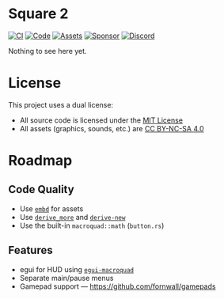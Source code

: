 # Square 2

<!-- Badges -->

[![CI][CI-badge]][CI]
[![Code][MIT-badge]][MIT]
[![Assets][CC-badge]][CC]
[![Sponsor][Sponsor-badge]][Sponsor]
[![Discord][Discord-badge]][Discord]

Nothing to see here yet.

# License

This project uses a dual license:

- All source code is licensed under the [MIT License](LICENSE)
- All assets (graphics, sounds, etc.) are [CC BY-NC-SA 4.0](LICENSE-ASSETS)

# Roadmap

## Code Quality

- Use [`embd`](https://lib.rs/crates/embd) for assets
- Use [`derive_more`](https://lib.rs/derive_more) and [`derive-new`](https://lib.rs/derive-new)
- Use the built-in `macroquad::math` (`button.rs`)

## Features

- egui for HUD using [`egui-macroquad`](https://lib.rs/crates/egui-macroquad)
- Separate main/pause menus
- Gamepad support — https://github.com/fornwall/gamepads

<!-- Links -->

[CI]: https://github.com/taep96/square-2/actions
[MIT]: LICENSE
[CC]: LICENSE-ASSETS
[Sponsor]: https://github.com/sponsors/taep96
[Discord]: https://discord.gg/d9ZNNmmAwP

<!-- Badges -->

[CI-badge]: https://github.com/taep96/square-2/actions/workflows/ci.yml/badge.svg
[MIT-badge]: https://img.shields.io/badge/code-MIT-green.svg
[CC-badge]: https://img.shields.io/badge/assets-CC%20BY--NC--SA%204.0-white.svg
[Sponsor-badge]: https://img.shields.io/github/sponsors/taep96?label=Sponsor&logo=GitHub&color=pink
[Discord-badge]: https://dcbadge.limes.pink/api/server/https://discord.gg/d9ZNNmmAwP?style=flat
